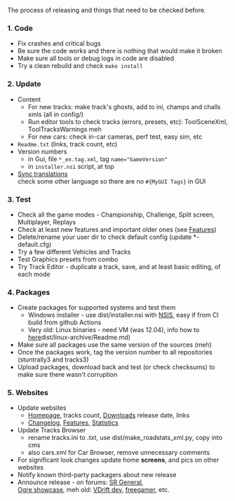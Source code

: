 The process of releasing and things that need to be checked before.

### 1. Code
  * Fix crashes and critical bugs
  * Be sure the code works and there is nothing that would make it broken
  * Make sure all tools or debug logs in code are disabled
  * Try a clean rebuild and check `make install`

### 2. Update
  * Content
    * For new tracks: make track's ghosts, add to ini, champs and challs xmls (all in config/)
    * Run editor tools to check tracks (errors, presets, etc): ToolSceneXml, ToolTracksWarnings meh
    * For new cars: check in-car cameras, perf test, easy sim, etc
  * `Readme.txt` (links, track count, etc)
  * Version numbers
    * in Gui, file `*_en.tag.xml`, tag `name="GameVersion"`
    * in `installer.nsi` script, at top
  * [Sync translations](Localization.md#translation-sync)  
    check some other language so there are no `#{MyGUI Tags}` in GUI

### 3. Test
  * Check all the game modes - Championship, Challenge, Split screen, Multiplayer, Replays
  * Check at least new features and important older ones (see [Features](Features.md))
  * Delete/rename your user dir to check default config (update *-default.cfg)
  * Try a few different Vehicles and Tracks
  * Test Graphics presets from combo
  * Try Track Editor - duplicate a track, save, and at least basic editing, of each mode

### 4. Packages
  * Create packages for supported systems and test them
    * Windows installer - use dist/installer.nsi with [NSIS](https://nsis.sourceforge.net/Main_Page), easy if from CI build from github Actions
    * Very old: Linux binaries - need VM (was 12.04), info how to [here](https://github.com/stuntrally/stuntrally/tree/master/dist/linux-archive)dist/linux-archive/Readme.md)
  * Make sure all packages use the same version of the sources (meh)
  * Once the packages work, tag the version number to all repositories (stuntrally3 and tracks3)
  * Upload packages, download back and test (or check checksums) to make sure there wasn't corruption

### 5. Websites
  * Update websites
    * [Homepage](https://stuntrally.tuxfamily.org/), tracks count, [Downloads](https://stuntrally.tuxfamily.org/downloads) release date, links
    * [Changelog](Changelog.md), [Features](Features.md), [Statistics](Statistics.md)
  * Update Tracks Browser
    * rename tracks.ini to .txt, use dist/make_roadstats_xml.py, copy into cms
    * also cars.xml for Car Browser, remove unnecessary comments
  * For significant look changes update home **screens**, and pics on other websites
  * Notify known third-party packagers about new release
  * Announce release - on forums: [SR General](https://forum.freegamedev.net/viewforum.php?f=81),  
   [Ogre showcase](https://www.ogre3d.org/forums/viewtopic.php?f=11&t=58244), meh old: [VDrift dev](https://vdrift.net/Forum/showthread.php?tid=1629), [freegamer](https://freegamer.blogspot.com/), etc.
